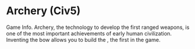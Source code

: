 # Archery (Civ5)

Game Info.
Archery, the technology to develop the first ranged weapons, is one of the most important achievements of early human civilization. Inventing the bow allows you to build the , the first in the game.